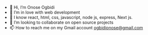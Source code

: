 - 👋 Hi, I’m Onose Ogbidi
- 👀 I’m in love with web development
- 🌱 I know react, html, css, javascript, node js, express, Next js.
- 💞️ I’m looking to collaborate on open source projects 
- 📫 How to reach me on my Gmail account ogbidionose@gmail.com

<!---
Kored28/Kored28 is a ✨ special ✨ repository because its `README.md` (this file) appears on your GitHub profile.
You can click the Preview link to take a look at your changes.
--->
